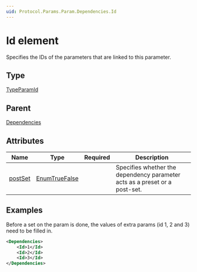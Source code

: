 ```yaml
---
uid: Protocol.Params.Param.Dependencies.Id
---
```


# Id element

Specifies the IDs of the parameters that are linked to this parameter.

## Type

[TypeParamId](xref:Protocol-TypeParamId)

## Parent

[Dependencies](xref:Protocol.Params.Param.Dependencies)

## Attributes

|Name|Type|Required|Description|
|--- |--- |--- |--- |
|[postSet](xref:Protocol.Params.Param.Dependencies.Id-postSet)|[EnumTrueFalse](xref:Protocol-EnumTrueFalse)||Specifies whether the dependency parameter acts as a preset or a post-set.|

## Examples

Before a set on the param is done, the values of extra params (id 1, 2 and 3) need to be filled in.

```xml
<Dependencies>
	<Id>1</Id>
	<Id>2</Id>
	<Id>3</Id>
</Dependencies>
```
